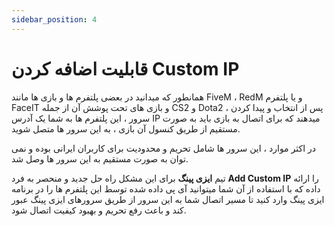 ```yaml
---
sidebar_position: 4
---
```


# قابلیت اضافه کردن Custom IP

همانطور که میدانید در بعضی پلتفرم ها و بازی ها مانند FiveM ، RedM و یا پلتفرم FaceIT و بازی های تحت پوشش آن از جمله CS2 و Dota2 ، پس از انتخاب و پیدا کردن سرور ، این پلتفرم ها به شما یک آدرس IP میدهند که برای اتصال به بازی باید به صورت مستقیم از طریق کنسول آن بازی ، به این سرور ها متصل شوید. 

در اکثر موارد ، این سرور ها شامل تحریم و محدودیت برای کاربران ایرانی بوده و نمی توان به صورت مستقیم به این سرور ها وصل شد. 

تیم **ایزی پینگ** برای این مشکل راه حل جدید و منحصر به فرد **Add Custom IP** را ارائه داده که با استفاده از آن شما میتوانید آی پی داده شده توسط این پلتفرم ها را در برنامه ایزی پینگ وارد کنید تا مسیر اتصال شما به این سرور از طریق سرورهای ایزی پینگ عبور کند و باعث رفع تحریم و بهبود کیفیت اتصال شود.


